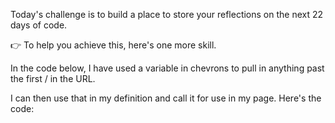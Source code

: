 Today's challenge is to build a place to store your reflections on the next 22 days of code.

👉 To help you achieve this, here's one more skill.

In the code below, I have used a variable in chevrons to pull in anything past the first / in the URL.

I can then use that in my definition and call it for use in my page. Here's the code:
